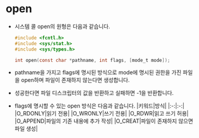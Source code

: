 # open

- 시스템 콜 open의 원형은 다음과 같습니다.
  ```C
  #include <fcntl.h>
  #include <sys/stat.h>
  #include <sys/types.h>
  
  int open(const char *pathname, int flags, [mode_t mode]);
  ```

- pathname을 가지고 flags에 명시된 방식으로 mode에 명시된 권한을 가진 파일을 open하며 파일이 존재하지 않는다면 생성합니다.

- 성공한다면 파일 디스크립터의 값을 반환하고 실패하면 -1을 반환합니다.

- flags에 명시할 수 있는 open 방식은 다음과 같습니다.
  |키워드|방식|
  |:-:|:-:|
  |O_RDONLY|읽기 전용|
  |O_WRONLY|쓰기 전용|
  |O_RDWR|읽고 쓰기 허용|
  |O_APPEND|파일의 기존 내용에 추가 작성|
  |O_CREAT|파일이 존재하지 않으면 파일 생성|